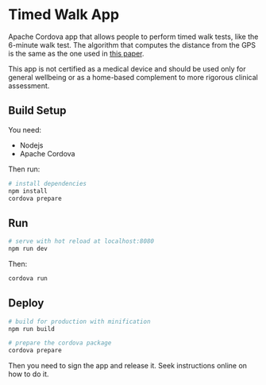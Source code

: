 # Timed Walk App

Apache Cordova app that allows people to perform timed walk tests, like the 6-minute walk test.
The algorithm that computes the distance from the GPS is the same as the one used in [this paper](https://mhealth.jmir.org/2020/1/e13756/).

This app is not certified as a medical device and should be used only for general wellbeing or as a home-based complement to more rigorous clinical assessment.

## Build Setup

You need:

- Nodejs
- Apache Cordova

Then run:

``` bash
# install dependencies
npm install
cordova prepare
```

## Run

``` bash
# serve with hot reload at localhost:8080
npm run dev
```

Then:
``` bash
cordova run
```

## Deploy

``` bash
# build for production with minification
npm run build

# prepare the cordova package
cordova prepare
```

Then you need to sign the app and release it. Seek instructions online on how to do it.
